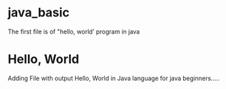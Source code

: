 # java_basic
The first file is of "hello, world' program in java
# Hello, World
Adding File with output Hello, World in Java language for java beginners.....
